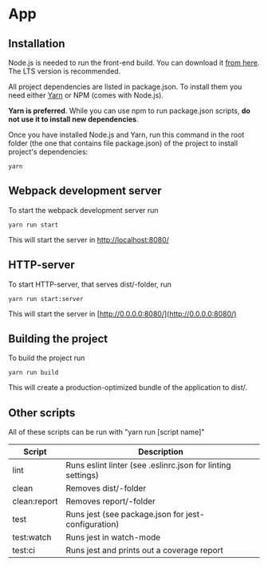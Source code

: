 # App

## Installation

Node.js is needed to run the front-end build. You can download it [from here](https://nodejs.org/en/). The LTS version is recommended.

All project dependencies are listed in package.json. To install them you need either [Yarn](https://yarnpkg.com/en/docs/install) or NPM (comes with Node.js).

**Yarn is preferred**. While you can use npm to run package.json scripts, **do not use it to install new dependencies**.

Once you have installed Node.js and Yarn, run this command in the root folder (the one that contains file package.json) of the project to install project's dependencies:

```
yarn
```

## Webpack development server

To start the webpack development server run

```
yarn run start
```

This will start the server in [http://localhost:8080/](http://localhost:8080/)

## HTTP-server

To start HTTP-server, that serves dist/-folder, run

```
yarn run start:server
```

This will start the server in [http://0.0.0.0:8080/](http://0.0.0.0:8080/)


## Building the project

To build the project run 

```
yarn run build
```

This will create a production-optimized bundle of the application to dist/.

## Other scripts

All of these scripts can be run with "yarn run [script name]"

| Script | Description |
| --- | --- |
| lint | Runs eslint linter (see .eslinrc.json for linting settings) |
| clean  | Removes dist/-folder |
| clean:report | Removes report/-folder |
| test | Runs jest (see package.json for jest-configuration) |
| test:watch | Runs jest in watch-mode |
| test:ci | Runs jest and prints out a coverage report |